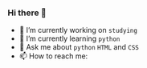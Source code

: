 ### Hi there 👋
- 🔭 I’m currently working on `studying`
- 🌱 I’m currently learning `python`
- 💬 Ask me about `python` `HTML` and `CSS`
- 📫 How to reach me: 
